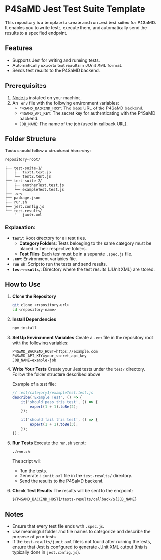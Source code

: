# P4SaMD Jest Test Suite Template

This repository is a template to create and run Jest test suites for P4SaMD. It enables you to write tests, execute them, and automatically send the results to a specified endpoint.

## Features
- Supports Jest for writing and running tests.
- Automatically exports test results in JUnit XML format.
- Sends test results to the P4SaMD backend.

## Prerequisites
1. [Node.js](https://nodejs.org/) installed on your machine.
2. An `.env` file with the following environment variables:
   - `P4SAMD_BACKEND_HOST`: The base URL of the P4SaMD backend.
   - `P4SAMD_API_KEY`: The secret key for authenticating with the P4SaMD backend.
   - `JOB_NAME`: The name of the job (used in callback URL).

## Folder Structure
Tests should follow a structured hierarchy:

```
repository-root/

├── test-suite-1/
│   ├── test1.test.js
│   └── test2.test.js
├── test-suite-2/
│   ├── anotherTest.test.js
│   └── exampleTest.test.js
├── .env
├── package.json
├── run.sh
├── jest.config.js
└── test-results/
    └── junit.xml
```

### Explanation:
- **`test/`**: Root directory for all test files.
  - **Category Folders**: Tests belonging to the same category must be placed in their respective folders.
  - **Test Files**: Each test must be in a separate `.spec.js` file.
- **`.env`**: Environment variables file.
- **`run.sh`**: Script to run the tests and send results.
- **`test-results/`**: Directory where the test results (JUnit XML) are stored.

## How to Use

1. **Clone the Repository**
   ```bash
   git clone <repository-url>
   cd <repository-name>
   ```

2. **Install Dependencies**
   ```bash
   npm install
   ```

3. **Set Up Environment Variables**
   Create a `.env` file in the repository root with the following variables:
   ```env
   P4SAMD_BACKEND_HOST=https://example.com
   P4SAMD_API_KEY=your_secret_api_key
   JOB_NAME=example-job
   ```

4. **Write Your Tests**
   Create your Jest tests under the `test/` directory. Follow the folder structure described above.

   Example of a test file:
   ```javascript
   // test/category1/exampleTest.test.js
   describe('Example Test', () => {
       it('should pass this test', () => {
           expect(1 + 1).toBe(2);
       });

       it('should fail this test', () => {
           expect(1 + 1).toBe(3);
       });
   });
   ```

5. **Run Tests**
   Execute the `run.sh` script:
   ```bash
   ./run.sh
   ```

   The script will:
   - Run the tests.
   - Generate a `junit.xml` file in the `test-results/` directory.
   - Send the results to the P4SaMD backend.

6. **Check Test Results**
   The results will be sent to the endpoint: 
   ```
   ${P4SAMD_BACKEND_HOST}/tests-results/callback/${JOB_NAME}
   ```

## Notes
- Ensure that every test file ends with `.spec.js`.
- Use meaningful folder and file names to categorize and describe the purpose of your tests.
- If the `test-results/junit.xml` file is not found after running the tests, ensure that Jest is configured to generate JUnit XML output (this is typically done in `jest.config.js`).
